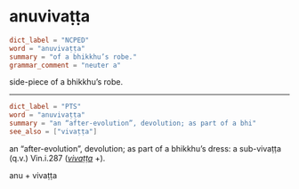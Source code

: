# anuvivaṭṭa

``` toml
dict_label = "NCPED"
word = "anuvivaṭṭa"
summary = "of a bhikkhu’s robe."
grammar_comment = "neuter a"
```

side\-piece of a bhikkhu’s robe.

--------------------

``` toml
dict_label = "PTS"
word = "anuvivaṭṭa"
summary = "an “after-evolution”, devolution; as part of a bhi"
see_also = ["vivaṭṭa"]
```

an “after\-evolution”, devolution; as part of a bhikkhu’s dress: a sub\-vivaṭṭa (q.v.) Vin.i.287 (*[vivaṭṭa](vivaṭṭa.md)* \+).

anu \+ vivaṭṭa

